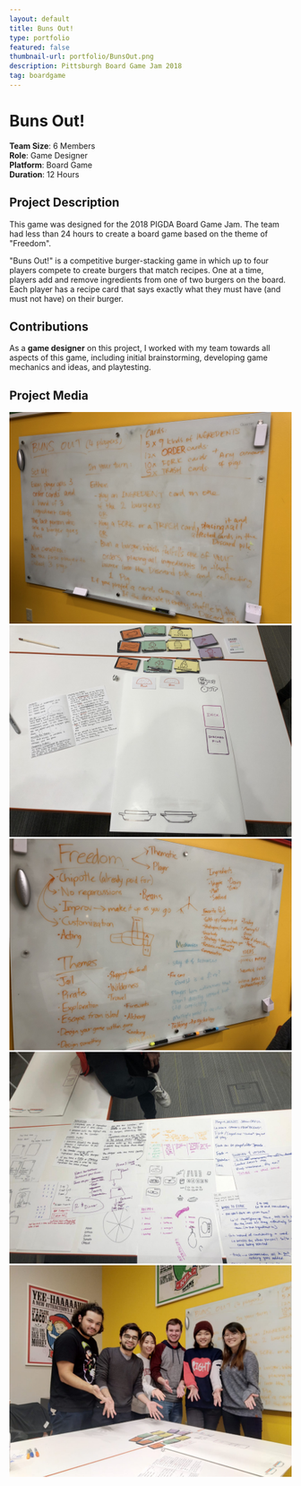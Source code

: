 ```yaml
---
layout: default
title: Buns Out!
type: portfolio
featured: false
thumbnail-url: portfolio/BunsOut.png
description: Pittsburgh Board Game Jam 2018
tag: boardgame
---
```


# Buns Out!
**Team Size**: 6 Members  
**Role**: Game Designer  
**Platform**: Board Game  
**Duration**: 12 Hours  

## Project Description
This game was designed for the 2018 PIGDA Board Game Jam.  The team had less than 24 hours to create a board game based on the theme of "Freedom".

"Buns Out!" is a competitive burger-stacking game in which up to four players compete to create burgers that match recipes.  One at a time, players add and remove ingredients from one of two burgers on the board.  Each player has a recipe card that says exactly what they must have (and must not have) on their burger.

## Contributions
As a **game designer** on this project, I worked with my team towards all aspects of this game, including initial brainstorming, developing game mechanics and ideas, and playtesting.

## Project Media
<img src="../media/BunsOut/Buns1.jpg" width="560"/>

<img src="../media/BunsOut/Buns2.jpg" width="560"/>

<img src="../media/BunsOut/Buns3.jpg" width="560"/>

<img src="../media/BunsOut/Buns4.JPG" width="560"/>

<img src="../media/BunsOut/Buns5.JPG" width="560"/>
